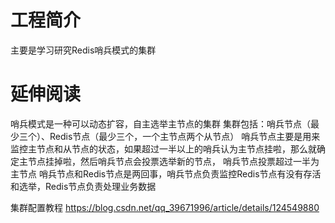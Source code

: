 # 工程简介
主要是学习研究Redis哨兵模式的集群
# 延伸阅读
哨兵模式是一种可以动态扩容，自主选举主节点的集群
集群包括：哨兵节点（最少三个）、Redis节点（最少三个，一个主节点两个从节点）
   哨兵节点主要是用来监控主节点和从节点的状态，如果超过一半以上的哨兵认为主节点挂啦，那么就确定主节点挂掉啦，然后哨兵节点会投票选举新的节点，
哨兵节点投票超过一半为主节点
   哨兵节点和Redis节点是两回事，哨兵节点负责监控Redis节点有没有存活和选举，Redis节点负责处理业务数据

集群配置教程
https://blog.csdn.net/qq_39671996/article/details/124549880

